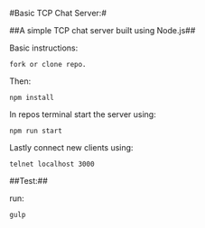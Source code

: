 #Basic TCP Chat Server:#

##A simple TCP chat server built using Node.js##

Basic instructions:

`fork or clone repo.`

Then:

`npm install`

In repos terminal start the server using:

`npm run start`

Lastly connect new clients using:

`telnet localhost 3000`

##Test:##

run:

`gulp`

